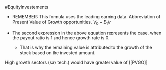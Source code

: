 #EquityInvestements 

- REMEMBER: This formula uses the leading earning data.
Abbreviation of Present Value of Growth opportunities. 
$V_0 - E_1 / r$

- The second expression in the above equation represents the case, when the payout ratio is 1 and hence growth rate is 0. 
	- That is why the remaining value is attributed to the growth of the stock based on the invested amount. 

High growth sectors (say tech.) would have greater value of [[PVGO]] 